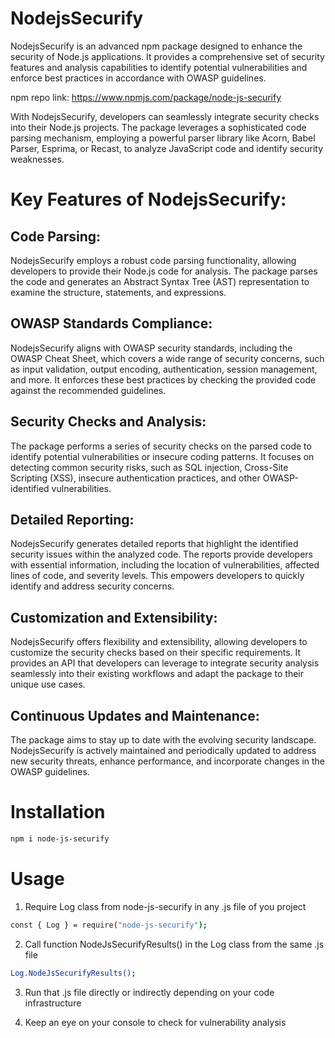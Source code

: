 # NodejsSecurify

NodejsSecurify is an advanced npm package designed to enhance the security of Node.js applications. It provides a comprehensive set of security features and analysis capabilities to identify potential vulnerabilities and enforce best practices in accordance with OWASP guidelines.

npm repo link: https://www.npmjs.com/package/node-js-securify

With NodejsSecurify, developers can seamlessly integrate security checks into their Node.js projects. The package leverages a sophisticated code parsing mechanism, employing a powerful parser library like Acorn, Babel Parser, Esprima, or Recast, to analyze JavaScript code and identify security weaknesses.

# Key Features of NodejsSecurify:

## Code Parsing:
 NodejsSecurify employs a robust code parsing functionality, allowing developers to provide their Node.js code for analysis. The package parses the code and generates an Abstract Syntax Tree (AST) representation to examine the structure, statements, and expressions.

## OWASP Standards Compliance: 
NodejsSecurify aligns with OWASP security standards, including the OWASP Cheat Sheet, which covers a wide range of security concerns, such as input validation, output encoding, authentication, session management, and more. It enforces these best practices by checking the provided code against the recommended guidelines.

## Security Checks and Analysis: 
The package performs a series of security checks on the parsed code to identify potential vulnerabilities or insecure coding patterns. It focuses on detecting common security risks, such as SQL injection, Cross-Site Scripting (XSS), insecure authentication practices, and other OWASP-identified vulnerabilities.

## Detailed Reporting: 
NodejsSecurify generates detailed reports that highlight the identified security issues within the analyzed code. The reports provide developers with essential information, including the location of vulnerabilities, affected lines of code, and severity levels. This empowers developers to quickly identify and address security concerns.

## Customization and Extensibility: 
NodejsSecurify offers flexibility and extensibility, allowing developers to customize the security checks based on their specific requirements. It provides an API that developers can leverage to integrate security analysis seamlessly into their existing workflows and adapt the package to their unique use cases.

## Continuous Updates and Maintenance: 
The package aims to stay up to date with the evolving security landscape. NodejsSecurify is actively maintained and periodically updated to address new security threats, enhance performance, and incorporate changes in the OWASP guidelines.


# Installation

```bash
npm i node-js-securify
```

# Usage

1. Require Log class from node-js-securify in any .js file of you project
```bash
const { Log } = require("node-js-securify");
```

2. Call function NodeJsSecurifyResults() in the Log class from the same .js file
```bash
Log.NodeJsSecurifyResults();
```

3. Run that .js file directly or indirectly depending on your code infrastructure

4. Keep an eye on your console to check for vulnerability analysis
